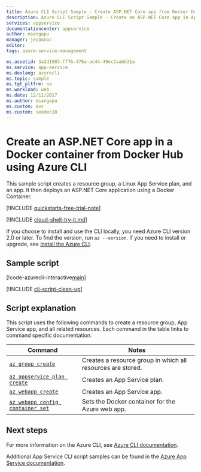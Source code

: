```yaml
---
title: Azure CLI Script Sample - Create ASP.NET Core app from Docker Hub | Microsoft Docs
description: Azure CLI Script Sample - Create an ASP.NET Core app in App Service from Docker Hub
services: appservice
documentationcenter: appservice
author: msangapu
manager: jeconnoc
editor: 
tags: azure-service-management

ms.assetid: 3a2d1983-ff7b-476a-ac44-49ec2aabb31a
ms.service: app-service
ms.devlang: azurecli
ms.topic: sample
ms.tgt_pltfrm: na
ms.workload: web
ms.date: 12/11/2017
ms.author: msangapu
ms.custom: mvc
ms.custom: seodec18
---
```


# Create an ASP.NET Core app in a Docker container from Docker Hub using Azure CLI

This sample script creates a resource group, a Linux App Service plan, and an app. It then deploys an ASP.NET Core application using a Docker Container.

[!INCLUDE [quickstarts-free-trial-note](../../../includes/quickstarts-free-trial-note.md)]

[!INCLUDE [cloud-shell-try-it.md](../../../includes/cloud-shell-try-it.md)]

If you choose to install and use the CLI locally, you need Azure CLI version 2.0 or later. To find the version, run `az --version`. If you need to install or upgrade, see [Install the Azure CLI]( /cli/azure/install-azure-cli).

## Sample script

[!code-azurecli-interactive[main](../../../cli_scripts/app-service/deploy-linux-docker/deploy-linux-docker.sh?highlight=6 "Linux Docker")]

[!INCLUDE [cli-script-clean-up](../../../includes/cli-script-clean-up.md)]

## Script explanation

This script uses the following commands to create a resource group, App Service app, and all related resources. Each command in the table links to command specific documentation.

| Command | Notes |
|---|---|
| [`az group create`](/cli/azure/group?view=azure-cli-latest#az-group-create) | Creates a resource group in which all resources are stored. |
| [`az appservice plan create`](/cli/azure/appservice/plan?view=azure-cli-latest#az-appservice-plan-create) | Creates an App Service plan. |
| [`az webapp create`](/cli/azure/webapp?view=azure-cli-latest#az-webapp-create) | Creates an App Service app. |
| [`az webapp config container set`](/cli/azure/webapp/config/container?view=azure-cli-latest#az-webapp-config-container-set) | Sets the Docker container for the Azure web app. |

## Next steps

For more information on the Azure CLI, see [Azure CLI documentation](https://docs.microsoft.com/cli/azure).

Additional App Service CLI script samples can be found in the [Azure App Service documentation](../samples-cli.md).
